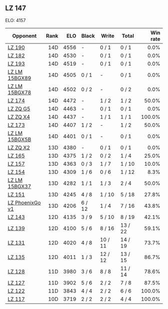 ## LZ 147 ##

ELO: 4157

Opponent | Rank | ELO | Black | Write | Total | Win rate
---------|-----:|----:|-------|-------|-------|-------:
[LZ 190](LZ%20190.md) | 14D | 4556 | - | 0 / 1 | 0 / 1 | 0.0%
[LZ 182](LZ%20182.md) | 14D | 4530 | - | 0 / 1 | 0 / 1 | 0.0%
[LZ 193](LZ%20193.md) | 14D | 4519 | - | 0 / 1 | 0 / 1 | 0.0%
[LZ LM 15BGX89](LZ%20LM%2015BGX89.md) | 14D | 4505 | 0 / 1 | - | 0 / 1 | 0.0%
[LZ LM 15BGX78](LZ%20LM%2015BGX78.md) | 14D | 4502 | 0 / 2 | - | 0 / 2 | 0.0%
[LZ 174](LZ%20174.md) | 14D | 4472 | - | 1 / 2 | 1 / 2 | 50.0%
[LZ ZQ G5](LZ%20ZQ%20G5.md) | 14D | 4463 | - | 0 / 1 | 0 / 1 | 0.0%
[LZ ZQ X4](LZ%20ZQ%20X4.md) | 14D | 4437 | - | 1 / 1 | 1 / 1 | 100.0%
[LZ 173](LZ%20173.md) | 14D | 4407 | 1 / 2 | - | 1 / 2 | 50.0%
[LZ LM 15BGX5B](LZ%20LM%2015BGX5B.md) | 14D | 4401 | 0 / 1 | - | 0 / 1 | 0.0%
[LZ ZQ X2](LZ%20ZQ%20X2.md) | 13D | 4380 | - | 0 / 1 | 0 / 1 | 0.0%
[LZ 165](LZ%20165.md) | 13D | 4375 | 1 / 2 | 0 / 2 | 1 / 4 | 25.0%
[LZ 157](LZ%20157.md) | 13D | 4363 | 0 / 3 | 1 / 7 | 1 / 10 | 10.0%
[LZ 154](LZ%20154.md) | 13D | 4309 | 1 / 6 | 0 / 6 | 1 / 12 | 8.3%
[LZ LM 15BGX37](LZ%20LM%2015BGX37.md) | 13D | 4282 | 1 / 1 | 1 / 3 | 2 / 4 | 50.0%
[LZ 151](LZ%20151.md) | 13D | 4245 | 4 / 8 | 1 / 10 | 5 / 18 | 27.8%
[LZ PhoenixGo v1](LZ%20PhoenixGo%20v1.md) | 13D | 4206 | 6 / 12 | 1 / 4 | 7 / 16 | 43.8%
[LZ 143](LZ%20143.md) | 12D | 4135 | 3 / 9 | 5 / 10 | 8 / 19 | 42.1%
[LZ 139](LZ%20139.md) | 12D | 4100 | 5 / 6 | 8 / 16 | 13 / 22 | 59.1%
[LZ 131](LZ%20131.md) | 12D | 4020 | 4 / 8 | 10 / 11 | 14 / 19 | 73.7%
[LZ 135](LZ%20135.md) | 12D | 4011 | 1 / 3 | 12 / 12 | 13 / 15 | 86.7%
[LZ 128](LZ%20128.md) | 11D | 3980 | 3 / 6 | 8 / 8 | 11 / 14 | 78.6%
[LZ 127](LZ%20127.md) | 11D | 3902 | 5 / 6 | 2 / 2 | 7 / 8 | 87.5%
[LZ 122](LZ%20122.md) | 11D | 3843 | 4 / 4 | 2 / 2 | 6 / 6 | 100.0%
[LZ 117](LZ%20117.md) | 10D | 3719 | 2 / 2 | 2 / 2 | 4 / 4 | 100.0%
